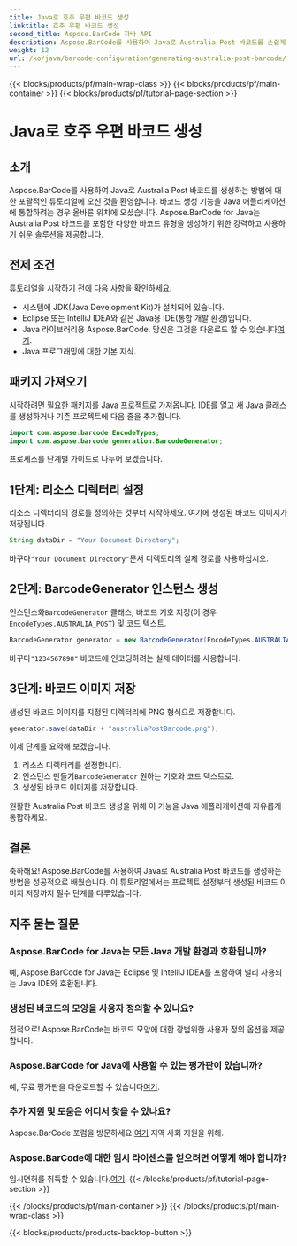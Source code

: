 ```yaml
---
title: Java로 호주 우편 바코드 생성
linktitle: 호주 우편 바코드 생성
second_title: Aspose.BarCode 자바 API
description: Aspose.BarCode를 사용하여 Java로 Australia Post 바코드를 손쉽게 생성하세요. 원활한 통합을 위해 단계별 튜토리얼을 따르세요.
weight: 12
url: /ko/java/barcode-configuration/generating-australia-post-barcode/
---
```


{{< blocks/products/pf/main-wrap-class >}}
{{< blocks/products/pf/main-container >}}
{{< blocks/products/pf/tutorial-page-section >}}

# Java로 호주 우편 바코드 생성


## 소개

Aspose.BarCode를 사용하여 Java로 Australia Post 바코드를 생성하는 방법에 대한 포괄적인 튜토리얼에 오신 것을 환영합니다. 바코드 생성 기능을 Java 애플리케이션에 통합하려는 경우 올바른 위치에 오셨습니다. Aspose.BarCode for Java는 Australia Post 바코드를 포함한 다양한 바코드 유형을 생성하기 위한 강력하고 사용하기 쉬운 솔루션을 제공합니다.

## 전제 조건

튜토리얼을 시작하기 전에 다음 사항을 확인하세요.

- 시스템에 JDK(Java Development Kit)가 설치되어 있습니다.
- Eclipse 또는 IntelliJ IDEA와 같은 Java용 IDE(통합 개발 환경)입니다.
-  Java 라이브러리용 Aspose.BarCode. 당신은 그것을 다운로드 할 수 있습니다[여기](https://releases.aspose.com/barcode/java/).
- Java 프로그래밍에 대한 기본 지식.

## 패키지 가져오기

시작하려면 필요한 패키지를 Java 프로젝트로 가져옵니다. IDE를 열고 새 Java 클래스를 생성하거나 기존 프로젝트에 다음 줄을 추가합니다.

```java
import com.aspose.barcode.EncodeTypes;
import com.aspose.barcode.generation.BarcodeGenerator;
```

프로세스를 단계별 가이드로 나누어 보겠습니다.

## 1단계: 리소스 디렉터리 설정

리소스 디렉터리의 경로를 정의하는 것부터 시작하세요. 여기에 생성된 바코드 이미지가 저장됩니다.

```java
String dataDir = "Your Document Directory";
```

 바꾸다`"Your Document Directory"`문서 디렉토리의 실제 경로를 사용하십시오.

## 2단계: BarcodeGenerator 인스턴스 생성

 인스턴스화`BarcodeGenerator` 클래스, 바코드 기호 지정(이 경우`EncodeTypes.AUSTRALIA_POST`) 및 코드 텍스트.

```java
BarcodeGenerator generator = new BarcodeGenerator(EncodeTypes.AUSTRALIA_POST, "1234567890");
```

 바꾸다`"1234567890"` 바코드에 인코딩하려는 실제 데이터를 사용합니다.

## 3단계: 바코드 이미지 저장

생성된 바코드 이미지를 지정된 디렉터리에 PNG 형식으로 저장합니다.

```java
generator.save(dataDir + "australiaPostBarcode.png");
```

이제 단계를 요약해 보겠습니다.

1. 리소스 디렉터리를 설정합니다.
2.  인스턴스 만들기`BarcodeGenerator` 원하는 기호와 코드 텍스트로.
3. 생성된 바코드 이미지를 저장합니다.

원활한 Australia Post 바코드 생성을 위해 이 기능을 Java 애플리케이션에 자유롭게 통합하세요.

## 결론

축하해요! Aspose.BarCode를 사용하여 Java로 Australia Post 바코드를 생성하는 방법을 성공적으로 배웠습니다. 이 튜토리얼에서는 프로젝트 설정부터 생성된 바코드 이미지 저장까지 필수 단계를 다루었습니다.

## 자주 묻는 질문

### Aspose.BarCode for Java는 모든 Java 개발 환경과 호환됩니까?
예, Aspose.BarCode for Java는 Eclipse 및 IntelliJ IDEA를 포함하여 널리 사용되는 Java IDE와 호환됩니다.

### 생성된 바코드의 모양을 사용자 정의할 수 있나요?
전적으로! Aspose.BarCode는 바코드 모양에 대한 광범위한 사용자 정의 옵션을 제공합니다.

### Aspose.BarCode for Java에 사용할 수 있는 평가판이 있습니까?
 예, 무료 평가판을 다운로드할 수 있습니다[여기](https://releases.aspose.com/).

### 추가 지원 및 도움은 어디서 찾을 수 있나요?
 Aspose.BarCode 포럼을 방문하세요.[여기](https://forum.aspose.com/c/barcode/13) 지역 사회 지원을 위해.

### Aspose.BarCode에 대한 임시 라이센스를 얻으려면 어떻게 해야 합니까?
 임시면허를 취득할 수 있습니다.[여기](https://purchase.aspose.com/temporary-license/).
{{< /blocks/products/pf/tutorial-page-section >}}

{{< /blocks/products/pf/main-container >}}
{{< /blocks/products/pf/main-wrap-class >}}

{{< blocks/products/products-backtop-button >}}
